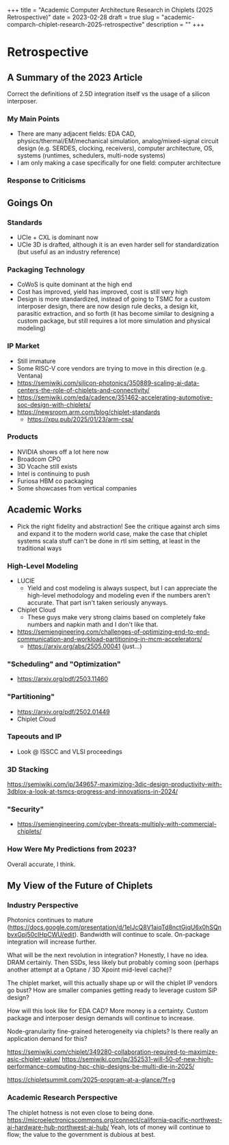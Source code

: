 +++
title = "Academic Computer Architecture Research in Chiplets (2025 Retrospective)"
date = 2023-02-28
draft = true
slug = "academic-comparch-chiplet-research-2025-retrospective"
description = ""
+++

# Retrospective

## A Summary of the 2023 Article

Correct the definitions of 2.5D integration itself vs the usage of a silicon interposer.

### My Main Points

- There are many adjacent fields: EDA CAD, physics/thermal/EM/mechanical simulation, analog/mixed-signal circuit design (e.g. SERDES, clocking, receivers), computer architecture, OS, systems (runtimes, schedulers, multi-node systems)
- I am only making a case specifically for one field: computer architecture

### Response to Criticisms

## Goings On

### Standards

- UCIe + CXL is dominant now
- UCIe 3D is drafted, although it is an even harder sell for standardization (but useful as an industry reference)

### Packaging Technology

- CoWoS is quite dominant at the high end
- Cost has improved, yield has improved, cost is still very high
- Design is more standardized, instead of going to TSMC for a custom interposer design, there are now design rule decks, a design kit, parasitic extraction, and so forth (it has become similar to designing a custom package, but still requires a lot more simulation and physical modeling)

### IP Market

- Still immature
- Some RISC-V core vendors are trying to move in this direction (e.g. Ventana)
- https://semiwiki.com/silicon-photonics/350889-scaling-ai-data-centers-the-role-of-chiplets-and-connectivity/
- https://semiwiki.com/eda/cadence/351462-accelerating-automotive-soc-design-with-chiplets/
- https://newsroom.arm.com/blog/chiplet-standards
  - https://xpu.pub/2025/01/23/arm-csa/

### Products

- NVIDIA shows off a lot here now
- Broadcom CPO
- 3D Vcache still exists
- Intel is continuing to push
- Furiosa HBM co packaging
- Some showcases from vertical companies

## Academic Works

- Pick the right fidelity and abstraction! See the critique against arch sims and expand it to the modern world case, make the case that chiplet systems scala stuff can't be done in rtl sim setting, at least in the traditional ways

### High-Level Modeling

- LUCIE
  - Yield and cost modeling is always suspect, but I can appreciate the high-level methodology and modeling even if the numbers aren't accurate. That part isn't taken seriously anyways.
- Chiplet Cloud
  - These guys make very strong claims based on completely fake numbers and napkin math and I don't like that.
- https://semiengineering.com/challenges-of-optimizing-end-to-end-communication-and-workload-partitioning-in-mcm-accelerators/
  - https://arxiv.org/abs/2505.00041 (just...)

### "Scheduling" and "Optimization"

- https://arxiv.org/pdf/2503.11460

### "Partitioning"

- https://arxiv.org/pdf/2502.01449
- Chiplet Cloud

### Tapeouts and IP

- Look @ ISSCC and VLSI proceedings

### 3D Stacking

https://semiwiki.com/ip/349657-maximizing-3dic-design-productivity-with-3dblox-a-look-at-tsmcs-progress-and-innovations-in-2024/

### "Security"

- https://semiengineering.com/cyber-threats-multiply-with-commercial-chiplets/

### How Were My Predictions from 2023?

Overall accurate, I think.

## My View of the Future of Chiplets

### Industry Perspective

Photonics continues to mature (https://docs.google.com/presentation/d/1eIJcQ8V1aiqTd8nctGjqU6x0hSQnbvxGpj50cIHpCWU/edit). Bandwidth will continue to scale. On-package integration will increase further.

What will be the next revolution in integration? Honestly, I have no idea. DRAM certainly. Then SSDs, less likely but probably coming soon (perhaps another attempt at a Optane / 3D Xpoint mid-level cache)?

The chiplet market, will this actually shape up or will the chiplet IP vendors go bust? How are smaller companies getting ready to leverage custom SiP design?

How will this look like for EDA CAD? More money is a certainty. Custom package and interposer design demands will continue to increase.

Node-granularity fine-grained heterogeneity via chiplets? Is there really an application demand for this?

https://semiwiki.com/chiplet/349280-collaboration-required-to-maximize-asic-chiplet-value/
https://semiwiki.com/ip/352531-will-50-of-new-high-performance-computing-hpc-chip-designs-be-multi-die-in-2025/

https://chipletsummit.com/2025-program-at-a-glance/?f=g

### Academic Research Perspective

The chiplet hotness is not even close to being done.
https://microelectronicscommons.org/connect/california-pacific-northwest-ai-hardware-hub-northwest-ai-hub/
Yeah, lots of money will continue to flow; the value to the government is dubious at best.
